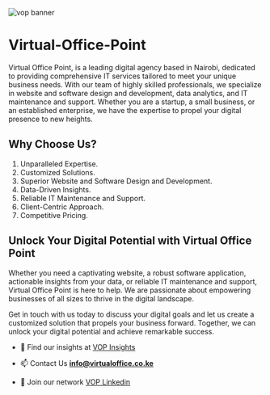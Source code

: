 ![vop banner](https://github.com/Virtual-Office-Point/.github/assets/18524997/3b80b0c2-a02b-4f20-98c6-d8b547bfbb35)

# Virtual-Office-Point

Virtual Office Point, is a leading digital agency based in Nairobi, dedicated to providing comprehensive IT services tailored to meet your unique business needs. With our team of highly skilled professionals, we specialize in website and software design and development, data analytics, and IT maintenance and support. Whether you are a startup, a small business, or an established enterprise, we have the expertise to propel your digital presence to new heights.



## Why Choose Us?

1. Unparalleled Expertise.
2. Customized Solutions.
3. Superior Website and Software Design and Development.
4. Data-Driven Insights.
5. Reliable IT Maintenance and Support.
6. Client-Centric Approach.
7. Competitive Pricing.

## Unlock Your Digital Potential with Virtual Office Point

Whether you need a captivating website, a robust software application, actionable insights from your data, or reliable IT maintenance and support, Virtual Office Point is here to help. We are passionate about empowering businesses of all sizes to thrive in the digital landscape.

Get in touch with us today to discuss your digital goals and let us create a customized solution that propels your business forward. Together, we can unlock your digital potential and achieve remarkable success.


- 📝 Find our insights at [VOP Insights](https://virtualoffice.co.ke/insights)

- 📫 Contact Us **info@virtualoffice.co.ke**

- 📄 Join our network [VOP Linkedin](https://ke.linkedin.com/company/virtualofficepoint)
